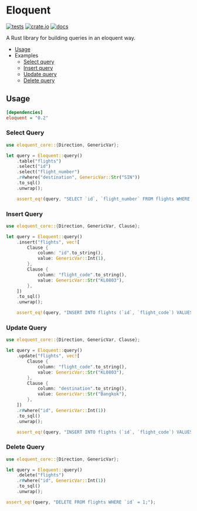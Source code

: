 # Eloquent

[![tests](https://github.com/tjardoo/eloquent-rs/workflows/test/badge.svg?event=push)](https://github.com/tjardoo/eloquent-rs/actions)
[![crate.io](https://img.shields.io/crates/v/eloquent.svg)](https://crates.io/crates/eloquent)
[![docs](https://docs.rs/eloquent/badge.svg)](https://docs.rs/eloquent)

A Rust library for building queries in an eloquent way.

- [Usage](#usage)
- Examples
  - [Select query](#select-query)
  - [Insert query](#insert-query)
  - [Update query](#update-query)
  - [Delete query](#delete-query)

## Usage

```ini
[dependencies]
eloquent = "0.2"
```

### Select Query

```rust
use eloquent_core::{Direction, GenericVar};

let query = Eloquent::query()
    .table("flights")
    .select("id")
    .select("flight_number")
    .r#where("destination", GenericVar::Str("SIN"))
    .to_sql()
    .unwrap();

    assert_eq!(query, "SELECT `id`, `flight_number` FROM flights WHERE `destination` = \"SIN\";");
```

### Insert Query

```rust
use eloquent_core::{Direction, GenericVar, Clause};

let query = Eloquent::query()
    .insert("flights", vec![
        Clause {
            column: "id".to_string(),
            value: GenericVar::Int(1),
        },
        Clause {
            column: "flight_code".to_string(),
            value: GenericVar::Str("KL0803"),
        },
    ])
    .to_sql()
    .unwrap();

    assert_eq!(query, "INSERT INTO flights (`id`, `flight_code`) VALUES (1, \"KL0803\");");
```

### Update Query

```rust
use eloquent_core::{Direction, GenericVar, Clause};

let query = Eloquent::query()
    .update("flights", vec![
        Clause {
            column: "flight_code".to_string(),
            value: GenericVar::Str("KL0803"),
        },
        Clause {
            column: "destination".to_string(),
            value: GenericVar::Str("Bangkok"),
        },
    ])
    .r#where("id", GenericVar::Int(1))
    .to_sql()
    .unwrap();

    assert_eq!(query, "INSERT INTO flights (`id`, `flight_code`) VALUES (1, \"KL0803\") WHERE `id` = 1;");
```

### Delete Query

```rust
use eloquent_core::{Direction, GenericVar};

let query = Eloquent::query()
    .delete("flights")
    .r#where("id", GenericVar::Int(1))
    .to_sql()
    .unwrap();

assert_eq!(query, "DELETE FROM flights WHERE `id` = 1;");
```

